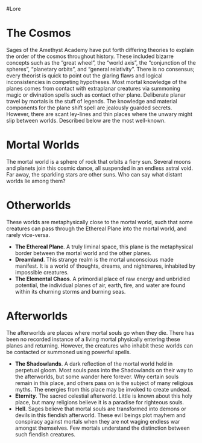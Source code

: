 #Lore 

# The Cosmos
Sages of the Amethyst Academy have put forth differing theories to explain the order of the cosmos throughout history. These included bizarre concepts such as the “great wheel”, the “world axis”, the “conjunction of the spheres”, “planetary orbits”, and “general relativity”. There is no consensus; every theorist is quick to point out the glaring flaws and logical inconsistencies in competing hypotheses. 
   Most mortal knowledge of the planes comes from contact with extraplanar creatures via summoning magic or divination spells such as contact other plane. Deliberate planar travel by mortals is the stuff of legends. The knowledge and material components for the plane shift spell are jealously guarded secrets. However, there are scant ley-lines and thin places where the unwary might slip between worlds. Described below are the most well-known.

# Mortal Worlds
The mortal world is a sphere of rock that orbits a fiery sun. Several moons and planets join this cosmic dance, all suspended in an endless astral void. Far away, the sparkling stars are other suns. Who can say what distant worlds lie among them?

# Otherworlds
These worlds are metaphysically close to the mortal world, such that some creatures can pass through the Ethereal Plane into the mortal world, and rarely vice-versa.
- **The Ethereal Plane**. A truly liminal space, this plane is the metaphysical border between the mortal world and the other planes. 
- **Dreamland**. This strange realm is the mortal unconscious made manifest. It is a world of thoughts, dreams, and nightmares, inhabited by impossible creatures. 
- **The Elemental Chaos**. A primordial place of raw energy and unbridled potential, the individual planes of air, earth, fire, and water are found within its churning storms and burning seas.

# Afterworlds
The afterworlds are places where mortal souls go when they die. There has been no recorded instance of a living mortal physically entering these planes and returning. However, the creatures who inhabit these worlds can be contacted or summoned using powerful spells.
- **The Shadowlands**. A dark reflection of the mortal world held in perpetual gloom. Most souls pass into the Shadowlands on their way to the afterworlds, but some wander here forever. Why certain souls remain in this place, and others pass on is the subject of many religious myths. The energies from this place may be invoked to create undead.
- **Eternity**. The sacred celestial afterworld. Little is known about this holy place, but many religions believe it is a paradise for righteous souls.
- **Hell**. Sages believe that mortal souls are transformed into demons or devils in this fiendish afterworld. These evil beings plot mayhem and conspiracy against mortals when they are not waging endless war amongst themselves. Few mortals understand the distinction between such fiendish creatures.